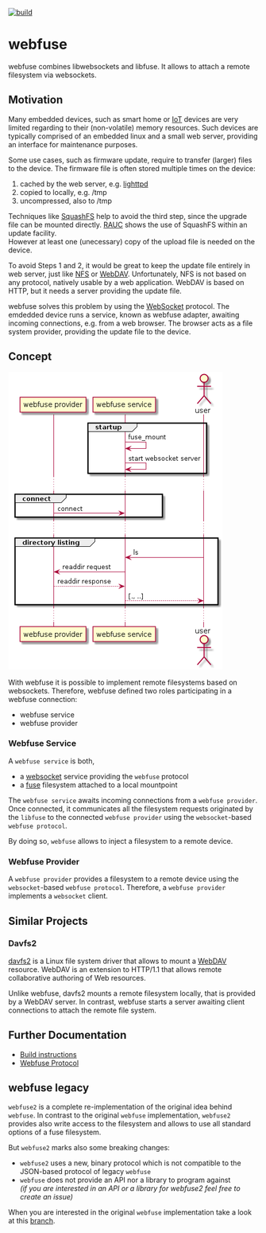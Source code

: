 [![build](https://github.com/falk-werner/webfuse/actions/workflows/build.yml/badge.svg)](https://github.com/falk-werner/webfuse/actions/workflows/build.yml)

# webfuse

webfuse combines libwebsockets and libfuse. It allows to attach a remote filesystem via websockets.

## Motivation

Many embedded devices, such as smart home or [IoT](https://en.wikipedia.org/wiki/Internet_of_things) devices are very limited regarding to their (non-volatile) memory resources. Such devices are typically comprised of an embedded linux and a small web server, providing an interface for maintenance purposes.

Some use cases, such as firmware update, require to transfer (larger) files to the device. The firmware file is often stored multiple times on the device:

1.  cached by the web server, e.g. [lighttpd](https://redmine.lighttpd.net/boards/2/topics/3451)
2.  copied to locally, e.g. /tmp
3.  uncompressed, also to /tmp

Techniques like [SquashFS](https://en.wikipedia.org/wiki/SquashFS) help to avoid the third step, since the upgrade file can be mounted directly. [RAUC](https://rauc.io/) shows the use of SquashFS within an update facility.  
However at least one (unecessary) copy of the upload file is needed on the device.

To avoid Steps 1 and 2, it would be great to keep the update file entirely in web server, just like [NFS](https://en.wikipedia.org/wiki/Network_File_System) or [WebDAV](https://wiki.archlinux.org/index.php/WebDAV). Unfortunately, NFS is not based on any protocol, natively usable by a web application. WebDAV is based on HTTP, but it needs a server providing the update file.

webfuse solves this problem by using the [WebSocket](https://en.wikipedia.org/wiki/WebSocket) protocol. The emdedded device runs a service, known as webfuse adapter, awaiting incoming connections, e.g. from a web browser. The browser acts as a file system provider, providing the update file to the device.

## Concept

![concept](doc/concept.png)

With webfuse it is possible to implement remote filesystems based on websockets.
Therefore, webfuse defined two roles participating in a webfuse connection:

- webfuse service
- webfuse provider

### Webfuse Service

A `webfuse service` is both,
- a [websocket](https://en.wikipedia.org/wiki/WebSocket) service providing the `webfuse` protocol
- a [fuse](https://github.com/libfuse/libfuse) filesystem attached to a local mountpoint

The `webfuse service` awaits incoming connections from a `webfuse provider`. Once connected, it communicates all the filesystem requests originated by the `libfuse` to the connected `webfuse provider` using the `websocket`-based `webfuse protocol`.

By doing so, `webfuse` allows to inject a filesystem to a remote device.

### Webfuse Provider

A `webfuse provider` provides a filesystem to a remote device using the `websocket`-based `webfuse protocol`. Therefore, a `webfuse provider` implements a `websocket` client.


## Similar Projects

### Davfs2

[davfs2](http://savannah.nongnu.org/projects/davfs2) is a Linux file system driver that allows to mount a [WebDAV](https://wiki.archlinux.org/index.php/WebDAV) resource. WebDAV is an extension to HTTP/1.1 that allows remote collaborative authoring of Web resources.

Unlike webfuse, davfs2 mounts a remote filesystem locally, that is provided by a WebDAV server. In contrast, webfuse starts a server awaiting client connections to attach the remote file system.

## Further Documentation

-   [Build instructions](doc/build.md)
-   [Webfuse Protocol](doc/protocol.md)

## webfuse legacy

`webfuse2` is a complete re-implementation of the original idea behind `webfuse`. In contrast to the original `webfuse` implementation, `webfuse2` provides also write access to the filesystem and allows to use all standard options of a fuse filesystem.

But `webfuse2` marks also some breaking changes:

- `webfuse2` uses a new, binary protocol which is not compatible to the JSON-based protocol of legacy `webfuse`
- `webfuse` does not provide an API nor a library to program against  
  _(if you are interested in an API or a library for webfuse2 feel free to create an issue)_

When you are interested in the original `webfuse` implementation take a look at this [branch](https://github.com/falk-werner/webfuse/tree/master).
